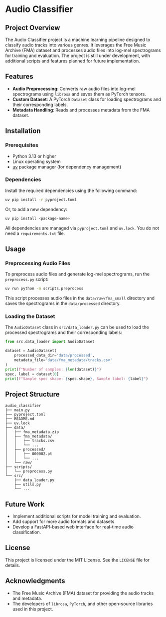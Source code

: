 # Audio Classifier

## Project Overview
The Audio Classifier project is a machine learning pipeline designed to classify audio tracks into various genres. It leverages the Free Music Archive (FMA) dataset and processes audio files into log-mel spectrograms for training and evaluation. The project is still under development, with additional scripts and features planned for future implementation.

## Features
- **Audio Preprocessing**: Converts raw audio files into log-mel spectrograms using `librosa` and saves them as PyTorch tensors.
- **Custom Dataset**: A PyTorch `Dataset` class for loading spectrograms and their corresponding labels.
- **Metadata Handling**: Reads and processes metadata from the FMA dataset.

## Installation

### Prerequisites
- Python 3.13 or higher
- Linux operating system
- [uv](https://github.com/astral-sh/uv) package manager (for dependency management)

### Dependencies
Install the required dependencies using the following command:
```bash
uv pip install -r pyproject.toml
```
Or, to add a new dependency:
```bash
uv pip install <package-name>
```

All dependencies are managed via `pyproject.toml` and `uv.lock`. You do not need a `requirements.txt` file.

## Usage

### Preprocessing Audio Files
To preprocess audio files and generate log-mel spectrograms, run the `preprocess.py` script:
```bash
uv run python -m scripts.preprocess
```
This script processes audio files in the `data/raw/fma_small` directory and saves the spectrograms in the `data/processed` directory.

### Loading the Dataset
The `AudioDataset` class in `src/data_loader.py` can be used to load the processed spectrograms and their corresponding labels:
```python
from src.data_loader import AudioDataset

dataset = AudioDataset(
    processed_data_dir='data/processed',
    metadata_file='data/fma_metadata/tracks.csv'
)
print(f"Number of samples: {len(dataset)}")
spec, label = dataset[0]
print(f"Sample spec shape: {spec.shape}, Sample label: {label}")
```

## Project Structure
```
audio_classifier
├── main.py
├── pyproject.toml
├── README.md
├── uv.lock
├── data/
│   ├── fma_metadata.zip
│   ├── fma_metadata/
│   │   ├── tracks.csv
│   │   └── ...
│   ├── processed/
│   │   ├── 000002.pt
│   │   └── ...
│   └── raw/
├── scripts/
│   └── preprocess.py
└── src/
    ├── data_loader.py
    ├── utils.py
    └── ...
```

## Future Work
- Implement additional scripts for model training and evaluation.
- Add support for more audio formats and datasets.
- Develop a FastAPI-based web interface for real-time audio classification.

## License
This project is licensed under the MIT License. See the `LICENSE` file for details.

## Acknowledgments
- The Free Music Archive (FMA) dataset for providing the audio tracks and metadata.
- The developers of `librosa`, `PyTorch`, and other open-source libraries used in this project.